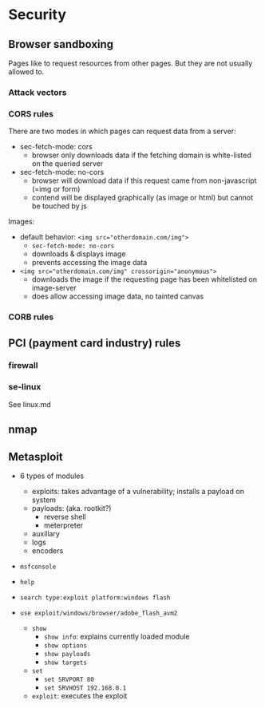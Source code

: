 # Security


## Browser sandboxing
Pages like to request resources from other pages.
But they are not usually allowed to.

### Attack vectors

### CORS rules
There are two modes in which pages can request data from a server:
- sec-fetch-mode: cors
  - browser only downloads data if the fetching domain is white-listed on the queried server
- sec-fetch-mode: no-cors
  - browser will download data if this request came from non-javascript (=img or form)
  - contend will be displayed graphically (as image or html) but cannot be touched by js


Images:
- default behavior: `<img src="otherdomain.com/img">`
  - `sec-fetch-mode: no-cors`
  - downloads & displays image
  - prevents accessing the image data
- `<img src="otherdomain.com/img" crossorigin="anonymous">`
  -  downloads the image if the requesting page has been whitelisted on image-server
  -  does allow accessing image data, no tainted canvas


### CORB rules


## PCI (payment card industry) rules
### firewall
### se-linux
See linux.md

## nmap

## Metasploit

- 6 types of modules
    - exploits: takes advantage of a vulnerability; installs a payload on system
    - payloads: (aka. rootkit?)
        - reverse shell
        - meterpreter
    - auxillary
    - logs
    - encoders

- `msfconsole`
- `help`
- `search type:exploit platform:windows flash`
- `use exploit/windows/browser/adobe_flash_avm2`
    - `show`
        - `show info`: explains currently loaded module
        - `show options`
        - `show payloads`
        - `show targets`
    - `set`
        - `set SRVPORT 80`
        - `set SRVHOST 192.168.0.1`
    - `exploit`: executes the exploit